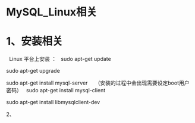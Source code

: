 MySQL_Linux相关
====
# 1、安装相关
   
   Linux 平台上安装 ：
   
   sudo apt-get update
   
   sudo apt-get upgrade
   
   sudo apt-get install mysql-server
   
   （安装的过程中会出现需要设定boot用户密码）
   
   sudo apt-get install mysql-client 
   
   sudo apt-get install libmysqlclient-dev


2、
